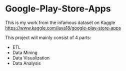# Google-Play-Store-Apps
This is my work from the infamous dataset on Kaggle https://www.kaggle.com/lava18/google-play-store-apps

This project will mainly consist of 4 parts:
- ETL
- Data Mining
- Data Visualization
- Data Analysis

<currently ongoing>
